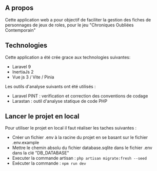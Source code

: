 ## A propos

Cette application web a pour objectif de faciliter la gestion des fiches de personnages de jeux de roles, pour le jeu "Chroniques Oubliées Contemporain"

## Technologies

Cette application a été crée grace aux technologies suivantes: 

- Laravel 9
- InertiaJs 2
- Vue js 3 / Vite / Pinia

Les outils d'analyse suivants ont été utilisés : 
- Laravel PINT : verification et correction des conventions de codage
- Larastan : outil d'analyse statique de code PHP

## Lancer le projet en local

Pour utiliser le projet en local il faut réaliser les taches suivantes : 

- Créer un fichier .env à la racine du projet en se basant sur le fichier .env.example
- Mettre le chemin absolu du fichier database.sqlite dans le fichier  .env dans la clé "DB_DATABASE"
- Executer la commande artisan : ``php artisan migrate:fresh --seed``
- Exécuter la commande : `npm run dev`



